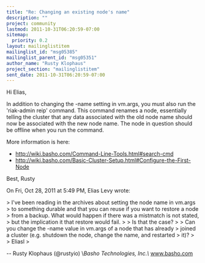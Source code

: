 ```yaml
---
title: "Re: Changing an existing node's name"
description: ""
project: community
lastmod: 2011-10-31T06:20:59-07:00
sitemap:
  priority: 0.2
layout: mailinglistitem
mailinglist_id: "msg05385"
mailinglist_parent_id: "msg05351"
author_name: "Rusty Klophaus"
project_section: "mailinglistitem"
sent_date: 2011-10-31T06:20:59-07:00
---
```



Hi Elias,

In addition to changing the -name setting in vm.args, you must also run the
'riak-admin reip' command. This command renames a node, essentially telling
the cluster that any data associated with the old node name should now be
associated with the new node name. The node in question should be offline
when you run the command.

More information is here:

 - http://wiki.basho.com/Command-Line-Tools.html#search-cmd
 - http://wiki.basho.com/Basic-Cluster-Setup.html#Configure-the-First-Node

Best,
Rusty

On Fri, Oct 28, 2011 at 5:49 PM, Elias Levy wrote:

&gt; I've been reading in the archives about setting the node name in vm.args
&gt; to something durable and that you can reuse if you want to restore a node
&gt; from a backup. What would happen if there was a mistmatch is not stated,
&gt; but the implication it that restore would fail.
&gt;
&gt; Is that the case?
&gt;
&gt; Can you change the -name value in vm.args of a node that has already
&gt; joined a cluster (e.g. shutdown the node, change the name, and restarted
&gt; it)?
&gt;
&gt; Eliasl
&gt;

-- 
Rusty Klophaus (@rustyio)
\\*Basho Technologies, Inc.\\*
www.basho.com
